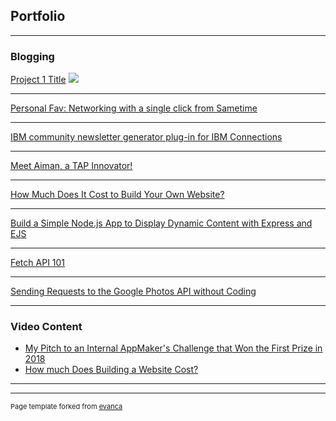 ## Portfolio

---

### Blogging 

[Project 1 Title](/sample_page)
<img src="images/dummy_thumbnail.jpg?raw=true"/>

---
[Personal Fav: Networking with a single click from Sametime](/pdf/Blogging-Networking-with-a-single-click-from-Sametime.pdf)

---
[IBM community newsletter generator plug-in for IBM Connections](/pdf/Blogging-IBM-community-newsletter-generator-plug-in-for-IBMConnections.pdf)

---
[Meet Aiman, a TAP Innovator!](/pdf/Blogging-Meet-Aiman-a-TAP-Innovator.pdf)

---
[How Much Does It Cost to Build Your Own Website?](https://www.linkedin.com/pulse/how-much-does-cost-build-basic-website-ourselves-yogeswari-narayasamy/)

---
[Build a Simple Node.js App to Display Dynamic Content with Express and EJS](https://www.linkedin.com/pulse/building-simple-nodejs-app-display-dynamic-content-ejs-narayasamy/)

---
[Fetch API 101](https://dev.to/yogesnsamy/fetch-api-101-4mi9)

---
[Sending Requests to the Google Photos API without Coding](https://medium.com/@yogeswari.narayasamy/fetching-data-from-google-photos-api-with-postman-2959b0f35844)

---

### Video Content 

- [My Pitch to an Internal AppMaker's Challenge that Won the First Prize in 2018](https://www.youtube.com/watch?v=rmkiHHxpPK0)
- [How much Does Building a Website Cost?](https://www.youtube.com/watch?v=KRTNmdO1OL8)

---




---
<p style="font-size:11px">Page template forked from <a href="https://github.com/evanca/quick-portfolio">evanca</a></p>
<!-- Remove above link if you don't want to attibute -->
